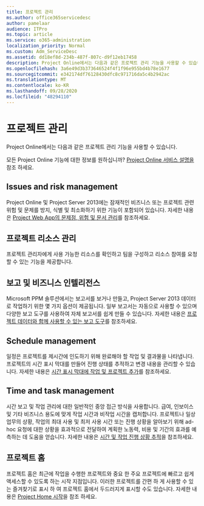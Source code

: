 ```yaml
---
title: 프로젝트 관리
ms.author: office365servicedesc
author: pamelaar
audience: ITPro
ms.topic: article
ms.service: o365-administration
localization_priority: Normal
ms.custom: Adm_ServiceDesc
ms.assetid: dd18ef8d-234b-487f-807c-d9f12eb17458
description: Project Online에서는 다음과 같은 프로젝트 관리 기능을 사용할 수 있습니다.
ms.openlocfilehash: 3a6e49d3b373646524f4f1f96e955bd4b78e1677
ms.sourcegitcommit: e342174df76128430dfc8c971716da5c4b2942ac
ms.translationtype: MT
ms.contentlocale: ko-KR
ms.lasthandoff: 09/28/2020
ms.locfileid: "48294110"
---
```

# <a name="project-management"></a>프로젝트 관리

Project Online에서는 다음과 같은 프로젝트 관리 기능을 사용할 수 있습니다.
  
모든 Project Online 기능에 대한 정보를 원하십니까? [Project Online 서비스 설명을](project-online-service-description.md)참조 하세요.
  
## <a name="issues-and-risk-management"></a>Issues and risk management

Project Online 및 Project Server 2013에는 잠재적인 비즈니스 또는 프로젝트 관련 위험 및 문제를 방지, 식별 및 최소화하기 위한 기능이 포함되어 있습니다. 자세한 내용은 [Project Web App의 문제점, 위험 및 문서 관리](https://go.microsoft.com/fwlink/?LinkId=402634)를 참조하세요.
  
## <a name="manage-project-resources"></a>프로젝트 리소스 관리

프로젝트 관리자에게 사용 가능한 리소스를 확인하고 팀을 구성하고 리소스 참여를 요청할 수 있는 기능을 제공합니다.
  
## <a name="reporting-and-business-intelligence"></a>보고 및 비즈니스 인텔리전스

Microsoft PPM 솔루션에서는 보고서를 보거나 만들고, Project Server 2013 데이터로 작업하기 위한 몇 가지 옵션이 제공됩니다. 일부 보고서는 자동으로 사용할 수 있으며 다양한 보고 도구를 사용하여 자체 보고서를 쉽게 만들 수 있습니다. 자세한 내용은 [프로젝트 데이터와 함께 사용할 수 있는 보고 도구](https://go.microsoft.com/fwlink/?LinkId=402642)를 참조하세요.
  
## <a name="schedule-management"></a>Schedule management

일정은 프로젝트를 제시간에 인도하기 위해 완료해야 할 작업 및 결과물을 나타냅니다. 프로젝트의 시간 표시 막대를 만들어 진행 상태를 추적하고 변경 내용을 관리할 수 있습니다. 자세한 내용은 [시간 표시 막대에 작업 및 프로젝트 추가](https://go.microsoft.com/fwlink/?LinkID=402655)를 참조하세요.
  
## <a name="time-and-task-management"></a>Time and task management

시간 보고 및 작업 관리에 대한 일반적인 중앙 접근 방식을 사용합니다. 급여, 인보이스 및 기타 비즈니스 용도에 맞게 작업 시간과 비작업 시간을 캡처합니다. 프로젝트나 일상 업무의 상황, 작업의 최대 사용 및 최저 사용 시간 또는 진행 상황을 알아보기 위해 ad-hoc 요청에 대한 상황을 효과적으로 전달하여 계획한 노동력, 비용 및 기간의 효과를 예측하는 데 도움을 얻습니다. 자세한 내용은 [시간 및 작업 진행 상황 추적](https://go.microsoft.com/fwlink/p/?LinkId=271321)을 참조하세요.

## <a name="project-home"></a>프로젝트 홈

프로젝트 홈은 최근에 작업을 수행한 프로젝트와 중요 한 주요 프로젝트에 빠르고 쉽게 액세스할 수 있도록 하는 시작 지점입니다. 이러한 프로젝트를 간편 하 게 사용할 수 있는 즐겨찾기로 표시 하 여 프로젝트 홈에서 두드러지게 표시할 수도 있습니다. 자세한 내용은 [Project Home 시작](https://support.office.com/article/a3b38418-35e7-4df4-8e4a-ba6a4fa0562a)을 참조 하세요.
